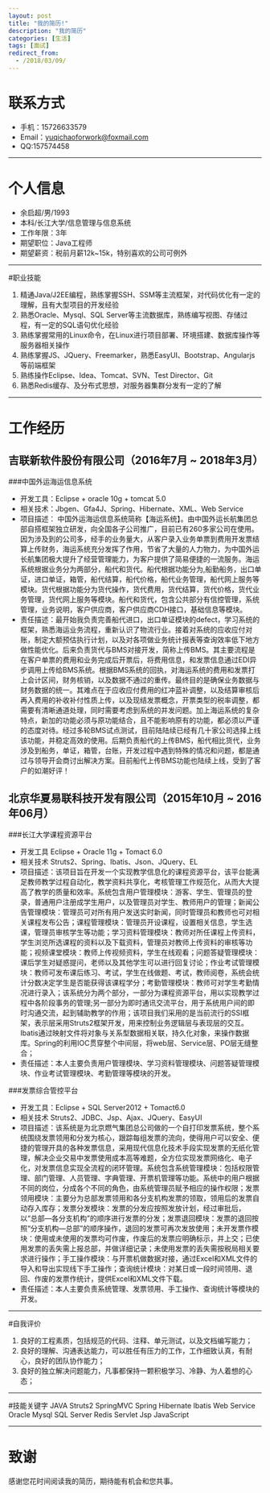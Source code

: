 ```yaml
---
layout: post
title: "我的简历!"
description: "我的简历"
categories: [生活]
tags: [面试]
redirect_from:
  - /2018/03/09/
---
```

# 联系方式

- 手机：15726633579
- Email：yuqichaoforwork@foxmail.com
- QQ:157574458

---
# 个人信息

 - 余启超/男/1993 
 - 本科/长江大学/信息管理与信息系统 
 - 工作年限：3年
 - 期望职位：Java工程师
 - 期望薪资：税前月薪12k~15k，特别喜欢的公司可例外
 
---
#职业技能
 
1. 精通Java/J2EE编程，熟练掌握SSH、SSM等主流框架，对代码优化有一定的理解，且有大型项目的开发经验
2. 熟悉Oracle、Mysql、SQL Server等主流数据库，熟练编写视图、存储过程，有一定的SQL语句优化经验
3. 熟练掌握常用的Linux命令，在Linux进行项目部署、环境搭建、数据库操作等服务器相关操作
4. 熟练掌握JS、JQuery、Freemarker，熟悉EasyUI、Bootstrap、Angularjs等前端框架
5. 熟练操作Eclipse、Idea、Tomcat、SVN、Test Director、Git
6. 熟悉Redis缓存、及分布式思想，对服务器集群分发有一定的了解


---
# 工作经历

## 吉联新软件股份有限公司（2016年7月 ~ 2018年3月）

###中国外运海运信息系统
 - 开发工具：Eclipse + oracle 10g + tomcat 5.0
 - 相关技术：Jbgen、Gfa4J、Spring、Hibernate、XML、Web Service 
 - 项目描述： 中国外运海运信息系统简称【海运系统】。由中国外运长航集团总部自搭框架独立研发，向全国各子公司推广，目前已有260多家公司在使用。因为涉及到的公司多，经手的业务量大，从客户录入业务单票到费用开发票结算上传财务，海运系统充分发挥了作用，节省了大量的人力物力，为中国外运长航集团极大提升了经营管理能力，为客户提供了简易便捷的一流服务。海运系统根据业务分为两部分，船代和货代。船代根据功能分为,船勤船务，出口单证，进口单证，箱管，船代结算，船代价格，船代业务管理，船代网上服务等模块。货代根据功能分为货代操作，货代费用，货代结算，货代价格，货代业务管理，货代网上服务等模块。船代和货代，包含公共部分有信控管理，系统管理，业务说明，客户供应商，客户供应商CDH接口，基础信息等模块。
 - 责任描述：最开始我负责完善船代进口，出口单证模块的defect，学习系统的框架，熟悉海运业务流程，重新认识了物流行业。接着对系统的应收应付对账，制定大额预估执行计划，以及对各项做业务统计报表等查询效率低下地方做性能优化。后来负责货代与BMS对接开发，简称上传BMS。其主要流程是在客户单票的费用和业务完成后开票后，将费用信息，和发票信息通过EDI异步调用上传给BMS系统。根据BMS系统的回执，对海运系统的费用和发票打上会计区间，财务核销，以及数据不通过的重传。最终目的是确保业务数据与财务数据的统一。其难点在于应收应付费用的红冲蓝补调整，以及结算审核后再入费用的补收补付性质上传，以及现结发票概念，开票类型的税率调整，都需要有清晰通道处理，同时需要考虑到系统的并发问题。加上海运系统的复杂特点，新加的功能必须与原功能结合，且不能影响原有的功能，都必须以严谨的态度对待。经过多轮BMS试点测试，目前陆陆续已经有几十家公司选择上线该功能，并稳定高效的使用。后期负责船代的上传BMS，船代相比货代，业务涉及到船务，单证，箱管，台账，开发过程中遇到特殊的情况和问题，都是通过与领导开会商讨出解决方案。目前船代上传BMS功能也陆续上线，受到了客户的如潮好评！

## 北京华夏易联科技开发有限公司（2015年10月 ~ 2016年06月）

###长江大学课程资源平台
 - 开发工具 Eclipse + Oracle 11g + Tomact 6.0
 - 相关技术 Struts2、Spring、Ibatis、Json、JQuery、EL
 - 项目描述：该项目旨在开发一个实现教学信息化的课程资源平台，该平台能满足教师教学过程自动化，教学资料共享化，考核管理工作规范化，从而大大提高了教学的质量和效率。系统包含用户管理模块：游客、学生、管理员的登录，普通用户注册成学生用户，以及管理员对学生、教师用户的管理；新闻公告管理模块：管理员可对所有用户发送实时新闻，同时管理员和教师也可对相关课程发布公告；课程管理模块：管理员开设课程，设置相关信息，学生选课，管理员审核学生等功能；学习资料管理模块：教师对所任课程上传资料，学生浏览所选课程的资料以及下载资料，管理员对教师上传资料的审核等功能；视频课堂模块：教师上传视频资料，学生在线观看；问题答疑管理模块：课后学生对疑惑提问，老师以及其他学生可以进行回复讨论；作业考试管理模块：教师可发布课后练习、考试，学生在线做题、考试，教师阅卷，系统会统计分数决定学生是否能获得该课程学分；考勤管理模块：教师可对学生考勤情况进行录入；该系统分为两个部分，一部分为课程资源平台，用以实现教学过程中各阶段事务的管理;另一部分为即时通讯交流平台，用于系统用户间的即时沟通交流，起到辅助教学的作用；该项目我们采用的是当前流行的SSI框架，表示层采用Struts2框架开发，用来控制业务逻辑层与表现层的交互。Ibatis通过映射文件将对象与关系型数据相关联，持久化对象，来操作数据库。Spring的利用IOC贯穿整个中间层，将web层、Service层、PO层无缝整合；
- 责任描述：本人主要负责用户管理模块、学习资料管理模块、问题答疑管理模块、作业考试管理模块、考勤管理等模块的开发。

###发票综合管控平台

 - 开发工具：Eclipse + SQL Server2012 + Tomact6.0
 - 相关技术 Struts2、JDBC、Jsp、Ajax、JQuery、EasyUI
 - 项目描述：该系统是为北京燃气集团总公司做的一个自打印发票系统，整个系统围绕发票领用和分发为核心，跟踪每组发票的流向，使得用户可以安全、便捷的管理开具的各种发票信息，采用现代信息化技术手段实现发票的无纸化管理，解决企业交易中发票使用成本高等难题，全方位实现发票网络化、电子化，对发票信息实现全流程的闭环管理。系统包含系统管理模块：包括权限管理、部门管理、人员管理、字典管理、开票机管理等功能。系统中的用户根据不同的岗位，分成各个不同的角色，由系统管理员赋予相应的操作权限；发票领用模块：主要分为总部发票领用和各分支机构发票的领取，领用后的发票自动存入库存；发票分发模块：发票的分发应按照发放计划，经过审批后，以“总部—各分支机构”的顺序进行发票的分发；发票退回模块：发票的退回按照“分支机构—总部”的顺序操作，退回的发票可再次发放使用；未开发票作模块：使用或未使用的发票均可作废，作废后的发票应明确标示，并上交；已使用发票的丢失需上报总部，并做详细记录；未使用发票的丢失需按税局相关要求进行操作；手工操作模块：与开票机做数据对接，通过Excel和XML文件的导入和导出实现线下手工操作；查询统计模块：对某日或一段时间领用、退回、作废的发票作统计，提供Excel和XML文件下载。
 - 责任描述：本人主要负责系统管理、发票领用、手工操作、查询统计等模块的开发。

---
#自我评价

1. 良好的工程素质，包括规范的代码、注释、单元测试，以及文档编写能力；
2. 良好的理解、沟通表达能力，可以胜任有压力的工作，工作细致认真，有耐心，良好的团队协作能力； 
3. 良好的独立解决问题能力，凡事都保持一颗积极学习、冷静、为人着想的心态；

---
#技能关键字
JAVA Struts2 SpringMVC Spring Hibernate Ibatis Web Service Oracle Mysql SQL Server Redis Servlet Jsp JavaScript 

---

# 致谢
感谢您花时间阅读我的简历，期待能有机会和您共事。